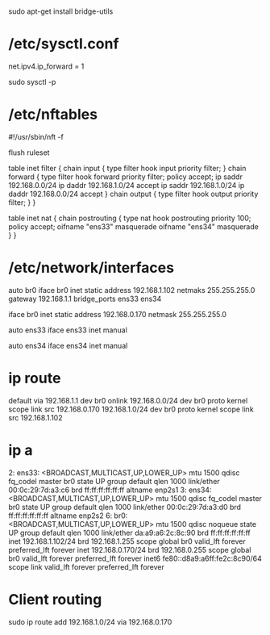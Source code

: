 #

sudo apt-get install bridge-utils

# /etc/sysctl.conf

net.ipv4.ip_forward = 1

sudo sysctl -p

# /etc/nftables

#!/usr/sbin/nft -f

flush ruleset

table inet filter {
	chain input {
		type filter hook input priority filter;
	}
	chain forward {
		type filter hook forward priority filter; policy accept;
		ip saddr 192.168.0.0/24 ip daddr 192.168.1.0/24 accept
        ip saddr 192.168.1.0/24 ip daddr 192.168.0.0/24 accept
	}
	chain output {
		type filter hook output priority filter;
	}
}

table inet nat {
    chain postrouting {
        type nat hook postrouting priority 100; policy accept;
        oifname "ens33" masquerade
	    oifname "ens34" masquerade
    }
}

# /etc/network/interfaces

auto br0
iface br0 inet static
	address 192.168.1.102
	netmaks 255.255.255.0
	gateway 192.168.1.1
	bridge_ports ens33 ens34

iface br0 inet static
    address 192.168.0.170
    netmask 255.255.255.0

auto ens33
iface ens33 inet manual

auto ens34
iface ens34 inet manual

# ip route

default via 192.168.1.1 dev br0 onlink 
192.168.0.0/24 dev br0 proto kernel scope link src 192.168.0.170 
192.168.1.0/24 dev br0 proto kernel scope link src 192.168.1.102

# ip a

2: ens33: <BROADCAST,MULTICAST,UP,LOWER_UP> mtu 1500 qdisc fq_codel master br0 state UP group default qlen 1000
    link/ether 00:0c:29:7d:a3:c6 brd ff:ff:ff:ff:ff:ff
    altname enp2s1
3: ens34: <BROADCAST,MULTICAST,UP,LOWER_UP> mtu 1500 qdisc fq_codel master br0 state UP group default qlen 1000
    link/ether 00:0c:29:7d:a3:d0 brd ff:ff:ff:ff:ff:ff
    altname enp2s2
6: br0: <BROADCAST,MULTICAST,UP,LOWER_UP> mtu 1500 qdisc noqueue state UP group default qlen 1000
    link/ether da:a9:a6:2c:8c:90 brd ff:ff:ff:ff:ff:ff
    inet 192.168.1.102/24 brd 192.168.1.255 scope global br0
       valid_lft forever preferred_lft forever
    inet 192.168.0.170/24 brd 192.168.0.255 scope global br0
       valid_lft forever preferred_lft forever
    inet6 fe80::d8a9:a6ff:fe2c:8c90/64 scope link 
       valid_lft forever preferred_lft forever

# Client routing

sudo ip route add 192.168.1.0/24 via 192.168.0.170